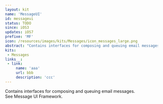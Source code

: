 ```yaml
---
layout: kit
name: 'MessageUI'
id: messageui
status: TODO
since: iOS3
updates: iOS7
prefixe: 'MF'
icon: /resources/images/kits/Messages/icon_messages_large.png
abstract: "Contains interfaces for composing and queuing email messages. See Message UI Framework."
kits:
 - Messages
links__:
 - link:
     name: 'aaa'
     url: bbb
     description: 'ccc'
---
```


Contains interfaces for composing and queuing email messages. See Message UI Framework.
